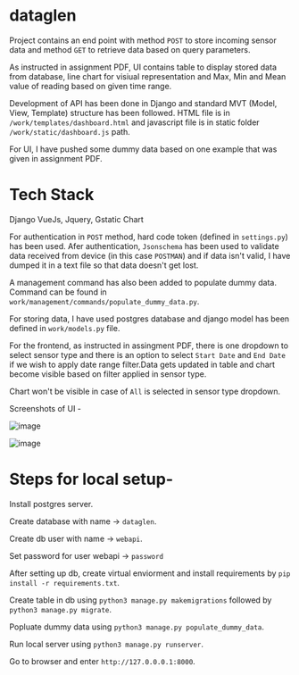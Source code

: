 # dataglen
Project contains an end point with method `POST` to store incoming sensor data and method `GET` to retrieve data based on query
parameters.

As instructed in assignment PDF, UI contains table to display stored data from database, line chart for visiual representation and
Max, Min and Mean value of reading based on given time range.

Development of API has been done in Django and standard MVT (Model, View, Template) structure has been followed. HTML file is in
`/work/templates/dashboard.html` and javascript file is in static folder `/work/static/dashboard.js` path.

For UI, I have pushed some dummy data based on one example that was given in assignment PDF.

# Tech Stack
Django
VueJs, Jquery, Gstatic Chart


For authentication in `POST` method, hard code token (defined in `settings.py`) has been used. Afer authentication, `Jsonschema` has
been used to validate data received from device (in this case `POSTMAN`) and if data isn't valid, I have dumped it in a text file
so that data doesn't get lost.

A management command has also been added to populate dummy data. Command can be found in `work/management/commands/populate_dummy_data.py`.


For storing data, I have used postgres database and django model has been defined in `work/models.py` file. 

For the frontend, as instructed in assingment PDF, there is one dropdown to select sensor type and there is an option to select
`Start Date` and `End Date` if we wish to apply date range filter.Data gets updated in table and chart become visible based
on filter applied in sensor type.

Chart won't be visible in case of `All` is selected in sensor type dropdown.

Screenshots of UI -

![image](https://user-images.githubusercontent.com/10773085/79552089-30d7ac80-80b8-11ea-99cb-f24261598588.png)

![image](https://user-images.githubusercontent.com/10773085/79552773-1d791100-80b9-11ea-94d5-d341476a7922.png)


# Steps for local setup-

Install postgres server.

Create database with name -> `dataglen`.

Create db user with name -> `webapi`.

Set password for user webapi -> `password` 

After setting up db, create virtual enviorment and install requirements by `pip install -r requirements.txt`.

Create table in db using `python3 manage.py makemigrations` followed by `python3 manage.py migrate`.

Popluate dummy data using `python3 manage.py populate_dummy_data`.

Run local server using `python3 manage.py runserver`.

Go to browser and enter `http://127.0.0.0.1:8000`.

